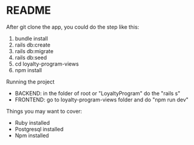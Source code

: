 # README

After git clone the app, you could do the step like this:
1. bundle install
2. rails db:create
3. rails db:migrate
4. rails db:seed
5. cd loyalty-program-views
6. npm install

Running the project
- BACKEND:
in the folder of root or "LoyaltyProgram" do the "rails s"
- FRONTEND:
go to loyalty-program-views folder and do "npm run dev"

Things you may want to cover:
* Ruby installed
* Postgresql installed
* Npm installed
